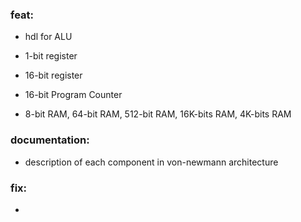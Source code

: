 ### feat:
- hdl for ALU

- 1-bit register
- 16-bit register
- 16-bit Program Counter
- 8-bit RAM, 64-bit RAM, 512-bit RAM, 16K-bits RAM, 4K-bits RAM

### documentation: 
- description of each component in von-newmann architecture

### fix:
-  
